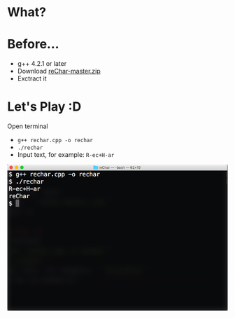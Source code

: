 # What?


# Before...
* g++ 4.2.1 or later
* Download [reChar-master.zip](https://github.com/HilmiZul/reChar/archive/master.zip)
* Exctract it

# Let's Play :D
Open terminal
* ```g++ rechar.cpp -o rechar```
* ```./rechar```
* Input text, for example: ```R-ec+H-ar```

![image for sc-rechar](https://github.com/HilmiZul/reChar/blob/master/sc.png)
